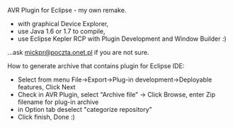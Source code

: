 AVR Plugin for Eclipse - my own remake.
- with graphical Device Explorer,
- use Java 1.6 or 1.7 to compile,
- use Eclipse Kepler RCP with Plugin Development and Window Builder :)

...ask mickpr@poczta.onet.pl if you are not sure.

How to generate archive that contains plugin for Eclipse IDE:
- Select from menu File->Export->Plug-in development->Deployable features, Click Next
- Check in AVR Plugin, select "Archive file" -> Click Browse, enter Zip filename for plug-in archive
- in Option tab deselect "categorize repository"
- Click finish, Done :)



